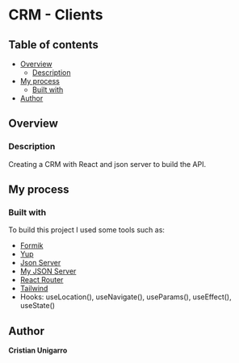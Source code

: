 # CRM - Clients

## Table of contents

- [Overview](#overview)
  - [Description](#description)
- [My process](#my-process)
  - [Built with](#built-with)
- [Author](#author)

## Overview

### Description

Creating a CRM with React and json server to build the API.

## My process

### Built with

To build this project I used some tools such as:

- [Formik](https://formik.org/docs/overview)
- [Yup](https://github.com/jquense/yup)
- [Json Server](https://github.com/typicode/json-server)
- [My JSON Server](https://my-json-server.typicode.com/)
- [React Router](https://reactrouter.com/docs/en/v6/getting-started/overview)
- [Tailwind](https://tailwindcss.com/docs/guides/create-react-app)
- Hooks: useLocation(), useNavigate(), useParams(), useEffect(), useState()

## Author

**Cristian Unigarro**
